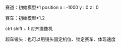 赛道：初始模型\*1 position x : -1000 y : 0 z : 0

赛车：初始模型\*1.2

ctrl shift + f:对齐摄像机

超车镜头：也可以用镜头固定机位、锁定赛车、体现速度
